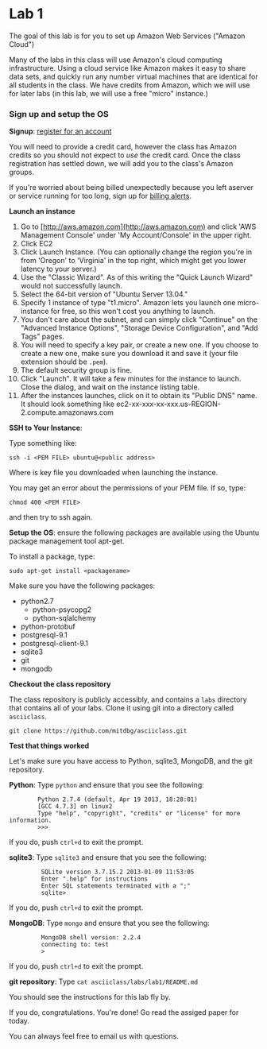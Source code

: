 # Lab 1

The goal of this lab is for you to set up Amazon Web Services ("Amazon
Cloud") 

Many of the labs in this class will use Amazon's cloud computing
infrastructure.  Using a cloud service like Amazon makes it easy to
share data sets, and quickly run any number virtual machines that are
identical for all students in the class.  We have credits from Amazon,
which we will use for later labs (in this lab, we will use a free
"micro" instance.)

### Sign up and setup the OS

**Signup**: [register for an account](https://aws-portal.amazon.com/gp/aws/developer/registration/index.html)

You will need to provide a credit card, however the class has Amazon credits so
you should not expect to _use_ the credit card.  Once the class registration has 
settled down, we will add you to the class's Amazon groups.

If you're worried about being billed unexpectedly because you left  aserver or service running for too long, sign up for [billing alerts](https://portal.aws.amazon.com/gp/aws/developer/account?ie=UTF8&action=billing-alerts&sc_icampaign=welcome_email_2&sc_icontent=billing_alerts_link&sc_iplace=welcome_email_2&sc_idetail=aws_resources).

**Launch an instance**

1. Go to [http://aws.amazon.com](http://aws.amazon.com) and click 'AWS Management Console' under 'My Account/Console' 
in the upper right.  
1. Click EC2
1. Click Launch Instance.  (You can optionally change the region you're in from 'Oregon' to 'Virginia' in the top right, which might get you lower latency to your server.)
1. Use the "Classic Wizard". As of this writing the "Quick Launch Wizard" would not successfully launch.
1. Select the 64-bit version of "Ubuntu Server 13.04."
1. Specify 1 instance of type "t1.micro". Amazon lets you launch one micro-instance for free, so this won't cost you anything to launch.  
1. You don't care about the subnet, and can simply click "Continue" on the "Advanced Instance Options", "Storage Device Configuration", and "Add Tags" pages.
1. You will need to specify a key pair, or create a new one.  If you choose to create a new one, make sure you download it and save it (your file extension should be `.pem`).
1. The default security group is fine.
1. Click "Launch".  It will take a few minutes for the instance to launch.  Close the dialog, and wait on the instance listing table.
1. After the instances launches, click on it to obtain its "Public DNS" name.  It should look something like ec2-xx-xxx-xx-xxx.us-REGION-2.compute.amazonaws.com

**SSH to Your Instance**: 

Type something like:

    ssh -i <PEM FILE> ubuntu@<public address>

Where <PEM FILE> is key file you downloaded when launching the instance.

You may get an error about the permissions of your PEM file.  If so, type:

    chmod 400 <PEM FILE>

and then try to ssh again.

**Setup the OS**: ensure the following packages are available using the Ubuntu package management tool apt-get.  

To install a package, type:

    sudo apt-get install <packagename>

Make sure you have the following packages:

* python2.7
  * python-psycopg2
  * python-sqlalchemy
* python-protobuf
* postgresql-9.1
* postgresql-client-9.1
* sqlite3
* git
* mongodb



**Checkout the class repository**

The class repository is publicly accessibly, and contains a `labs`
directory that contains all of your labs.  Clone it using git into a
directory called `asciiclass`.

    git clone https://github.com/mitdbg/asciiclass.git

**Test that things worked**

Let's make sure you have access to Python, sqlite3, MongoDB, and the git repository.

**Python**: Type `python` and ensure that you see the following:

            Python 2.7.4 (default, Apr 19 2013, 18:28:01) 
            [GCC 4.7.3] on linux2
            Type "help", "copyright", "credits" or "license" for more information.
            >>> 

If you do, push `ctrl+d` to exit the prompt.

**sqlite3**: Type `sqlite3` and ensure that you see the following:

             SQLite version 3.7.15.2 2013-01-09 11:53:05
             Enter ".help" for instructions
             Enter SQL statements terminated with a ";"
             sqlite>

If you do, push `ctrl+d` to exit the prompt.

**MongoDB**: Type `mongo` and ensure that you see the following:

             MongoDB shell version: 2.2.4
             connecting to: test
             > 

If you do, push `ctrl+d` to exit the prompt.

**git repository**: Type `cat asciiclass/labs/lab1/README.md`

You should see the instructions for this lab fly by.

If you do, congratulations.  You're done!  Go read the assiged paper for today.

You can always feel free to email us with questions.
